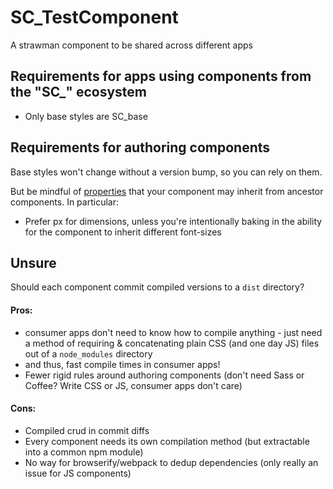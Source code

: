 # SC_TestComponent

A strawman component to be shared across different apps

## Requirements for apps using components from the "SC_" ecosystem

- Only base styles are SC_base

## Requirements for authoring components

Base styles won't change without a version bump, so you can rely on them.

But be mindful of [properties](http://stackoverflow.com/a/5612360/91934) that your component may inherit from ancestor components. In particular:

- Prefer px for dimensions, unless you're intentionally baking in the ability for the component to inherit different font-sizes



## Unsure

Should each component commit compiled versions to a `dist` directory?

#### Pros:

- consumer apps don't need to know how to compile anything - just need a method of requiring & concatenating plain CSS (and one day JS) files out of a `node_modules` directory
- and thus, fast compile times in consumer apps!
- Fewer rigid rules around authoring components (don't need Sass or Coffee? Write CSS or JS, consumer apps don't care)
  
#### Cons:

- Compiled crud in commit diffs
- Every component needs its own compilation method (but extractable into a common npm module)
- No way for browserify/webpack to dedup dependencies (only really an issue for JS components)
